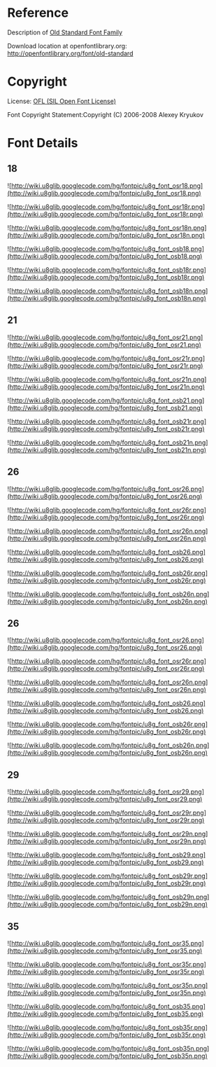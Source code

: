 

# Reference #

Description of [Old Standard Font Family](http://www.thessalonica.org.ru/en/oldstandard.html)

Download location at openfontlibrary.org: http://openfontlibrary.org/font/old-standard

# Copyright #

License: [OFL (SIL Open Font License)](http://scripts.sil.org/OFL)

Font Copyright Statement:Copyright (C) 2006-2008 Alexey Kryukov

# Font Details #


## 18 ##

![http://wiki.u8glib.googlecode.com/hg/fontpic/u8g_font_osr18.png](http://wiki.u8glib.googlecode.com/hg/fontpic/u8g_font_osr18.png)

![http://wiki.u8glib.googlecode.com/hg/fontpic/u8g_font_osr18r.png](http://wiki.u8glib.googlecode.com/hg/fontpic/u8g_font_osr18r.png)

![http://wiki.u8glib.googlecode.com/hg/fontpic/u8g_font_osr18n.png](http://wiki.u8glib.googlecode.com/hg/fontpic/u8g_font_osr18n.png)

![http://wiki.u8glib.googlecode.com/hg/fontpic/u8g_font_osb18.png](http://wiki.u8glib.googlecode.com/hg/fontpic/u8g_font_osb18.png)

![http://wiki.u8glib.googlecode.com/hg/fontpic/u8g_font_osb18r.png](http://wiki.u8glib.googlecode.com/hg/fontpic/u8g_font_osb18r.png)

![http://wiki.u8glib.googlecode.com/hg/fontpic/u8g_font_osb18n.png](http://wiki.u8glib.googlecode.com/hg/fontpic/u8g_font_osb18n.png)

## 21 ##

![http://wiki.u8glib.googlecode.com/hg/fontpic/u8g_font_osr21.png](http://wiki.u8glib.googlecode.com/hg/fontpic/u8g_font_osr21.png)

![http://wiki.u8glib.googlecode.com/hg/fontpic/u8g_font_osr21r.png](http://wiki.u8glib.googlecode.com/hg/fontpic/u8g_font_osr21r.png)

![http://wiki.u8glib.googlecode.com/hg/fontpic/u8g_font_osr21n.png](http://wiki.u8glib.googlecode.com/hg/fontpic/u8g_font_osr21n.png)

![http://wiki.u8glib.googlecode.com/hg/fontpic/u8g_font_osb21.png](http://wiki.u8glib.googlecode.com/hg/fontpic/u8g_font_osb21.png)

![http://wiki.u8glib.googlecode.com/hg/fontpic/u8g_font_osb21r.png](http://wiki.u8glib.googlecode.com/hg/fontpic/u8g_font_osb21r.png)

![http://wiki.u8glib.googlecode.com/hg/fontpic/u8g_font_osb21n.png](http://wiki.u8glib.googlecode.com/hg/fontpic/u8g_font_osb21n.png)

## 26 ##

![http://wiki.u8glib.googlecode.com/hg/fontpic/u8g_font_osr26.png](http://wiki.u8glib.googlecode.com/hg/fontpic/u8g_font_osr26.png)

![http://wiki.u8glib.googlecode.com/hg/fontpic/u8g_font_osr26r.png](http://wiki.u8glib.googlecode.com/hg/fontpic/u8g_font_osr26r.png)

![http://wiki.u8glib.googlecode.com/hg/fontpic/u8g_font_osr26n.png](http://wiki.u8glib.googlecode.com/hg/fontpic/u8g_font_osr26n.png)

![http://wiki.u8glib.googlecode.com/hg/fontpic/u8g_font_osb26.png](http://wiki.u8glib.googlecode.com/hg/fontpic/u8g_font_osb26.png)

![http://wiki.u8glib.googlecode.com/hg/fontpic/u8g_font_osb26r.png](http://wiki.u8glib.googlecode.com/hg/fontpic/u8g_font_osb26r.png)

![http://wiki.u8glib.googlecode.com/hg/fontpic/u8g_font_osb26n.png](http://wiki.u8glib.googlecode.com/hg/fontpic/u8g_font_osb26n.png)

## 26 ##

![http://wiki.u8glib.googlecode.com/hg/fontpic/u8g_font_osr26.png](http://wiki.u8glib.googlecode.com/hg/fontpic/u8g_font_osr26.png)

![http://wiki.u8glib.googlecode.com/hg/fontpic/u8g_font_osr26r.png](http://wiki.u8glib.googlecode.com/hg/fontpic/u8g_font_osr26r.png)

![http://wiki.u8glib.googlecode.com/hg/fontpic/u8g_font_osr26n.png](http://wiki.u8glib.googlecode.com/hg/fontpic/u8g_font_osr26n.png)

![http://wiki.u8glib.googlecode.com/hg/fontpic/u8g_font_osb26.png](http://wiki.u8glib.googlecode.com/hg/fontpic/u8g_font_osb26.png)

![http://wiki.u8glib.googlecode.com/hg/fontpic/u8g_font_osb26r.png](http://wiki.u8glib.googlecode.com/hg/fontpic/u8g_font_osb26r.png)

![http://wiki.u8glib.googlecode.com/hg/fontpic/u8g_font_osb26n.png](http://wiki.u8glib.googlecode.com/hg/fontpic/u8g_font_osb26n.png)

## 29 ##

![http://wiki.u8glib.googlecode.com/hg/fontpic/u8g_font_osr29.png](http://wiki.u8glib.googlecode.com/hg/fontpic/u8g_font_osr29.png)

![http://wiki.u8glib.googlecode.com/hg/fontpic/u8g_font_osr29r.png](http://wiki.u8glib.googlecode.com/hg/fontpic/u8g_font_osr29r.png)

![http://wiki.u8glib.googlecode.com/hg/fontpic/u8g_font_osr29n.png](http://wiki.u8glib.googlecode.com/hg/fontpic/u8g_font_osr29n.png)

![http://wiki.u8glib.googlecode.com/hg/fontpic/u8g_font_osb29.png](http://wiki.u8glib.googlecode.com/hg/fontpic/u8g_font_osb29.png)

![http://wiki.u8glib.googlecode.com/hg/fontpic/u8g_font_osb29r.png](http://wiki.u8glib.googlecode.com/hg/fontpic/u8g_font_osb29r.png)

![http://wiki.u8glib.googlecode.com/hg/fontpic/u8g_font_osb29n.png](http://wiki.u8glib.googlecode.com/hg/fontpic/u8g_font_osb29n.png)

## 35 ##

![http://wiki.u8glib.googlecode.com/hg/fontpic/u8g_font_osr35.png](http://wiki.u8glib.googlecode.com/hg/fontpic/u8g_font_osr35.png)

![http://wiki.u8glib.googlecode.com/hg/fontpic/u8g_font_osr35r.png](http://wiki.u8glib.googlecode.com/hg/fontpic/u8g_font_osr35r.png)

![http://wiki.u8glib.googlecode.com/hg/fontpic/u8g_font_osr35n.png](http://wiki.u8glib.googlecode.com/hg/fontpic/u8g_font_osr35n.png)

![http://wiki.u8glib.googlecode.com/hg/fontpic/u8g_font_osb35.png](http://wiki.u8glib.googlecode.com/hg/fontpic/u8g_font_osb35.png)

![http://wiki.u8glib.googlecode.com/hg/fontpic/u8g_font_osb35r.png](http://wiki.u8glib.googlecode.com/hg/fontpic/u8g_font_osb35r.png)

![http://wiki.u8glib.googlecode.com/hg/fontpic/u8g_font_osb35n.png](http://wiki.u8glib.googlecode.com/hg/fontpic/u8g_font_osb35n.png)